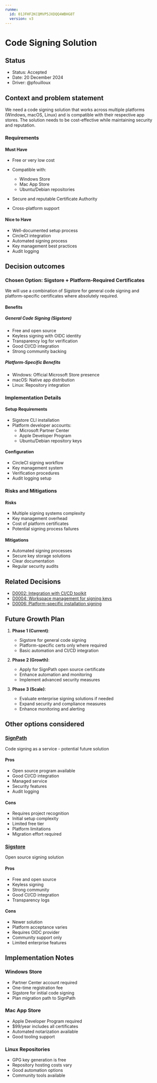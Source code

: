 ```yaml
---
runme:
  id: 01JFHF2KCQMVP5JXDQQ4WBHG8T
  version: v3
---
```


# Code Signing Solution

## Status

- Status: Accepted
- Date: 20 December 2024
- Driver: @pfouilloux

## Context and problem statement

We need a code signing solution that works across multiple platforms (Windows, macOS, Linux) and is compatible with their respective app stores.
The solution needs to be cost-effective while maintaining security and reputation.

### Requirements

#### Must Have

- Free or very low cost
- Compatible with:
  - Windows Store
  - Mac App Store
  - Ubuntu/Debian repositories

- Secure and reputable Certificate Authority
- Cross-platform support

#### Nice to Have

- Well-documented setup process
- CircleCI integration
- Automated signing process
- Key management best practices
- Audit logging

## Decision outcomes

### Chosen Option: Sigstore + Platform-Required Certificates

We will use a combination of Sigstore for general code signing and platform-specific certificates where absolutely required.

#### Benefits

##### General Code Signing (Sigstore)

- Free and open source
- Keyless signing with OIDC identity
- Transparency log for verification
- Good CI/CD integration
- Strong community backing

##### Platform-Specific Benefits

- Windows: Official Microsoft Store presence
- macOS: Native app distribution
- Linux: Repository integration

### Implementation Details

#### Setup Requirements

- Sigstore CLI installation
- Platform developer accounts:
  - Microsoft Partner Center
  - Apple Developer Program
  - Ubuntu/Debian repository keys

#### Configuration

- CircleCI signing workflow
- Key management system
- Verification procedures
- Audit logging setup

### Risks and Mitigations

#### Risks

- Multiple signing systems complexity
- Key management overhead
- Cost of platform certificates
- Potential signing process failures

#### Mitigations

- Automated signing processes
- Secure key storage solutions
- Clear documentation
- Regular security audits

## Related Decisions

- [D0002: Integration with CI/CD toolkit](D0002-Toolkit.md)
- [D0004: Workspace management for signing keys](D0004-WorkspaceManagement.md)
- [D0006: Platform-specific installation signing](D0006-Installers.md)

## Future Growth Plan

1. **Phase 1 (Current)**:

   - Sigstore for general code signing
   - Platform-specific certs only where required
   - Basic automation and CI/CD integration

2. **Phase 2 (Growth)**:

   - Apply for SignPath open source certificate
   - Enhance automation and monitoring
   - Implement advanced security measures

3. **Phase 3 (Scale)**:

   - Evaluate enterprise signing solutions if needed
   - Expand security and compliance measures
   - Enhance monitoring and alerting

## Other options considered

### [SignPath](https://signpath.io/)

Code signing as a service - potential future solution

#### Pros

- Open source program available
- Good CI/CD integration
- Managed service
- Security features
- Audit logging

#### Cons

- Requires project recognition
- Initial setup complexity
- Limited free tier
- Platform limitations
- Migration effort required

### [Sigstore](https://www.sigstore.dev/)

Open source signing solution

#### Pros

- Free and open source
- Keyless signing
- Strong community
- Good CI/CD integration
- Transparency logs

#### Cons

- Newer solution
- Platform acceptance varies
- Requires OIDC provider
- Community support only
- Limited enterprise features

## Implementation Notes

### Windows Store

- Partner Center account required
- One-time registration fee
- Sigstore for initial code signing
- Plan migration path to SignPath

### Mac App Store

- Apple Developer Program required
- $99/year includes all certificates
- Automated notarization available
- Good tooling support

### Linux Repositories

- GPG key generation is free
- Repository hosting costs vary
- Good automation options
- Community tools available
